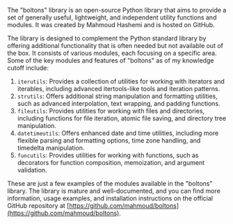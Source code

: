 The "boltons" library is an open-source Python library that aims to provide a set of generally useful, lightweight, and independent utility functions and modules. It was created by Mahmoud Hashemi and is hosted on GitHub.

The library is designed to complement the Python standard library by offering additional functionality that is often needed but not available out of the box. It consists of various modules, each focusing on a specific area. Some of the key modules and features of "boltons" as of my knowledge cutoff include:

1.  `iterutils`: Provides a collection of utilities for working with iterators and iterables, including advanced itertools-like tools and iteration patterns.
2.  `strutils`: Offers additional string manipulation and formatting utilities, such as advanced interpolation, text wrapping, and padding functions.
3.  `fileutils`: Provides utilities for working with files and directories, including functions for file iteration, atomic file saving, and directory tree manipulation.
4.  `datetimeutils`: Offers enhanced date and time utilities, including more flexible parsing and formatting options, time zone handling, and timedelta manipulation.
5.  `funcutils`: Provides utilities for working with functions, such as decorators for function composition, memoization, and argument validation.

These are just a few examples of the modules available in the "boltons" library. The library is mature and well-documented, and you can find more information, usage examples, and installation instructions on the official GitHub repository at [https://github.com/mahmoud/boltons](https://github.com/mahmoud/boltons).